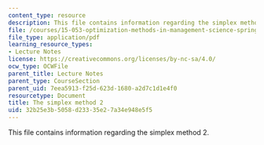 ```yaml
---
content_type: resource
description: This file contains information regarding the simplex method 2.
file: /courses/15-053-optimization-methods-in-management-science-spring-2013/32b25e3b5058d23335e27a34e948e5f5_MIT15_053S13_lec5.pdf
file_type: application/pdf
learning_resource_types:
- Lecture Notes
license: https://creativecommons.org/licenses/by-nc-sa/4.0/
ocw_type: OCWFile
parent_title: Lecture Notes
parent_type: CourseSection
parent_uid: 7eea5913-f25d-623d-1680-a2d7c1d1e4f0
resourcetype: Document
title: The simplex method 2
uid: 32b25e3b-5058-d233-35e2-7a34e948e5f5
---
```

This file contains information regarding the simplex method 2.